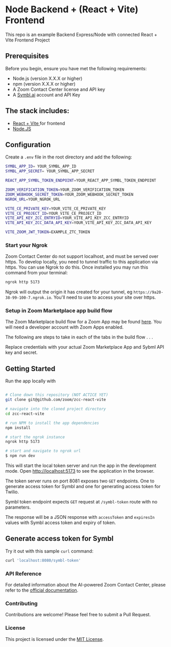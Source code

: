 # Node Backend + (React + Vite)  Frontend

This repo is an example Backend Express/Node with connected  React + Vite Frontend Project 

## Prerequisites

Before you begin, ensure you have met the following requirements:

- Node.js (version X.X.X or higher)
- npm (version X.X.X or higher)
- A Zoom Contact Center license and API key
- A [Symbl.ai](https://symbl.ai/) account and API Key 

## The stack includes:

- [React + Vite ](https://vitejs.dev/guide/) for frontend
- [Node.JS](https://nodejs.org/en)


## Configuration

Create a `.env` file in the root directory and add the following:

```bash
SYMBL_APP_ID= YOUR_SYMBL_APP_ID
SYMBL_APP_SECRET= YOUR_SYMBL_APP_SECRET

REACT_APP_SYMBL_TOKEN_ENDPOINT=YOUR_REACT_APP_SYMBL_TOKEN_ENDPOINT

ZOOM_VERIFICATION_TOKEN=YOUR_ZOOM_VERIFICATION_TOKEN
ZOOM_WEBHOOK_SECRET_TOKEN=YOUR_ZOOM_WEBHOOK_SECRET_TOKEN
NGROK_URL=YOUR_NGROK_URL

VITE_CE_PRIVATE_KEY=YOUR_VITE_CE_PRIVATE_KEY
VITE_CE_PROJECT_ID=YOUR_VITE_CE_PROJECT_ID
VITE_API_KEY_ZCC_ENTRYID=YOUR_VITE_API_KEY_ZCC_ENTRYID
VITE_API_KEY_ZCC_DATA_API_KEY=YOUR_VITE_API_KEY_ZCC_DATA_API_KEY

VITE_ZOOM_JWT_TOKEN=EXAMPLE_ZTC_TOKEN
```

### Start your Ngrok

Zoom Contact Center do not support localhost, and must be served over https.  To develop locally, you need to tunnel traffic to this application via https. You can use Ngrok to do this. Once installed you may run this command from your terminal:

```bash
ngrok http 5173
```

Ngrok will output the origin it has created for your tunnel, eg `https://9a20-38-99-100-7.ngrok.io`. You'll need to use to access your site over https. 


### Setup in Zoom Marketplace app build flow

The Zoom Marketplace build flow for a Zoom App may be found [here](https://marketplace.zoom.us/develop/create).  You will need a developer account with Zoom Apps enabled.

The following are steps to take in each of the tabs in the build flow . . .

Replace credentials with your actual Zoom Marketplace App and Sybml API key and secret.

## Getting Started

Run the app locally with
```bash

# Clone down this repository (NOT ACTICE YET)
git clone git@github.com/zoom/zcc-react-vite

# navigate into the cloned project directory
cd zcc-react-vite

# run NPM to install the app dependencies
npm install

# start the ngrok instance
ngrok http 5173

# start and navigate to ngrok url
$ npm run dev
```

This will start the local token server and run the app in the development mode. Open [http://localhost:5173](http://localhost:5173) to see the application in the browser.

The token server runs on port 8081 exposes two `GET` endpoints. One to generate access token for Symbl and one for generating access token for Twilio. 

Symbl token endpoint expects `GET` request at `/symbl-token` route with no parameters.

The response will be a JSON response with `accessToken` and `expiresIn` values with Symbl access token and expiry of token.

## Generate access token for Symbl  
Try it out with this sample `curl` command:

```bash
curl 'localhost:8080/symbl-token'
```


### API Reference

For detailed information about the AI-powered Zoom Contact Center, please refer to the [official documentation](https://developers.zoom.us/docs/contact-center/).

### Contributing

Contributions are welcome! Please feel free to submit a Pull Request.

### License

This project is licensed under the [MIT License](LICENSE).

